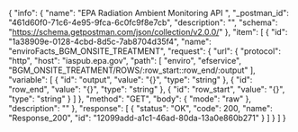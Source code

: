{
  "info": {
    "name": "EPA Radiation Ambient Monitoring API ",
    "_postman_id": "461d60f0-71c6-4e95-9fca-6c0fc9f8e7cb",
    "description": "",
    "schema": "https://schema.getpostman.com/json/collection/v2.0.0/"
  },
  "item": [
    {
      "id": "1a38909e-0128-4cbd-8d5c-7ab8704d35f4",
      "name": "enviroFacts_BGM_ONSITE_TREATMENT",
      "request": {
        "url": {
          "protocol": "http",
          "host": "iaspub.epa.gov",
          "path": [
            "enviro",
            "efservice",
            "BGM_ONSITE_TREATMENT/ROWS/:row_start::row_end/:output"
          ],
          "variable": [
            {
              "id": "output",
              "value": "{}",
              "type": "string"
            },
            {
              "id": "row_end",
              "value": "{}",
              "type": "string"
            },
            {
              "id": "row_start",
              "value": "{}",
              "type": "string"
            }
          ]
        },
        "method": "GET",
        "body": {
          "mode": "raw"
        },
        "description": ""
      },
      "response": [
        {
          "status": "OK",
          "code": 200,
          "name": "Response_200",
          "id": "12099add-a1c1-46ad-80da-13a0e860b271"
        }
      ]
    }
  ]
}